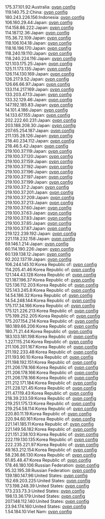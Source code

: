 175.37.101.92:Australia: [ovpn config](vpn/175_37_101_92.ovpn)  
119.140.75.2:China: [ovpn config](vpn/119_140_75_2.ovpn)  
180.243.226.156:Indonesia: [ovpn config](vpn/180_243_226_156.ovpn)  
106.160.29.44:Japan: [ovpn config](vpn/106_160_29_44.ovpn)  
114.158.86.222:Japan: [ovpn config](vpn/114_158_86_222.ovpn)  
114.187.12.36:Japan: [ovpn config](vpn/114_187_12_36.ovpn)  
115.36.72.109:Japan: [ovpn config](vpn/115_36_72_109.ovpn)  
118.106.104.18:Japan: [ovpn config](vpn/118_106_104_18.ovpn)  
118.16.196.170:Japan: [ovpn config](vpn/118_16_196_170.ovpn)  
118.240.19.110:Japan: [ovpn config](vpn/118_240_19_110.ovpn)  
118.240.224.116:Japan: [ovpn config](vpn/118_240_224_116.ovpn)  
121.103.175.25:Japan: [ovpn config](vpn/121_103_175_25.ovpn)  
125.11.173.135:Japan: [ovpn config](vpn/125_11_173_135.ovpn)  
126.114.130.169:Japan: [ovpn config](vpn/126_114_130_169.ovpn)  
126.217.9.52:Japan: [ovpn config](vpn/126_217_9_52.ovpn)  
126.66.66.97:Japan: [ovpn config](vpn/126_66_66_97.ovpn)  
133.114.217.169:Japan: [ovpn config](vpn/133_114_217_169.ovpn)  
133.203.47.13:Japan: [ovpn config](vpn/133_203_47_13.ovpn)  
133.32.129.46:Japan: [ovpn config](vpn/133_32_129_46.ovpn)  
147.192.185.83:Japan: [ovpn config](vpn/147_192_185_83.ovpn)  
14.101.4.186:Japan: [ovpn config](vpn/14_101_4_186.ovpn)  
14.133.67.155:Japan: [ovpn config](vpn/14_133_67_155.ovpn)  
202.222.60.231:Japan: [ovpn config](vpn/202_222_60_231.ovpn)  
203.188.208.30:Japan: [ovpn config](vpn/203_188_208_30.ovpn)  
207.65.254.187:Japan: [ovpn config](vpn/207_65_254_187.ovpn)  
211.135.28.126:Japan: [ovpn config](vpn/211_135_28_126.ovpn)  
218.40.234.112:Japan: [ovpn config](vpn/218_40_234_112.ovpn)  
218.46.5.42:Japan: [ovpn config](vpn/218_46_5_42.ovpn)  
219.100.37.119:Japan: [ovpn config](vpn/219_100_37_119.ovpn)  
219.100.37.120:Japan: [ovpn config](vpn/219_100_37_120.ovpn)  
219.100.37.159:Japan: [ovpn config](vpn/219_100_37_159.ovpn)  
219.100.37.192:Japan: [ovpn config](vpn/219_100_37_192.ovpn)  
219.100.37.196:Japan: [ovpn config](vpn/219_100_37_196.ovpn)  
219.100.37.197:Japan: [ovpn config](vpn/219_100_37_197.ovpn)  
219.100.37.199:Japan: [ovpn config](vpn/219_100_37_199.ovpn)  
219.100.37.2:Japan: [ovpn config](vpn/219_100_37_2.ovpn)  
219.100.37.201:Japan: [ovpn config](vpn/219_100_37_201.ovpn)  
219.100.37.209:Japan: [ovpn config](vpn/219_100_37_209.ovpn)  
219.100.37.213:Japan: [ovpn config](vpn/219_100_37_213.ovpn)  
219.100.37.60:Japan: [ovpn config](vpn/219_100_37_60.ovpn)  
219.100.37.63:Japan: [ovpn config](vpn/219_100_37_63.ovpn)  
219.100.37.83:Japan: [ovpn config](vpn/219_100_37_83.ovpn)  
219.100.37.85:Japan: [ovpn config](vpn/219_100_37_85.ovpn)  
219.100.37.87:Japan: [ovpn config](vpn/219_100_37_87.ovpn)  
219.122.239.192:Japan: [ovpn config](vpn/219_122_239_192.ovpn)  
221.118.232.158:Japan: [ovpn config](vpn/221_118_232_158.ovpn)  
59.146.1.214:Japan: [ovpn config](vpn/59_146_1_214.ovpn)  
60.114.190.226:Japan: [ovpn config](vpn/60_114_190_226.ovpn)  
60.139.138.12:Japan: [ovpn config](vpn/60_139_138_12.ovpn)  
92.202.137.19:Japan: [ovpn config](vpn/92_202_137_19.ovpn)  
106.244.145.10:Korea Republic of: [ovpn config](vpn/106_244_145_10.ovpn)  
114.205.41.46:Korea Republic of: [ovpn config](vpn/114_205_41_46.ovpn)  
121.144.43.128:Korea Republic of: [ovpn config](vpn/121_144_43_128.ovpn)  
121.187.196.37:Korea Republic of: [ovpn config](vpn/121_187_196_37.ovpn)  
125.136.112.203:Korea Republic of: [ovpn config](vpn/125_136_112_203.ovpn)  
125.143.245.8:Korea Republic of: [ovpn config](vpn/125_143_245_8.ovpn)  
14.54.186.32:Korea Republic of: [ovpn config](vpn/14_54_186_32.ovpn)  
14.54.248.144:Korea Republic of: [ovpn config](vpn/14_54_248_144.ovpn)  
175.117.34.166:Korea Republic of: [ovpn config](vpn/175_117_34_166.ovpn)  
175.121.226.213:Korea Republic of: [ovpn config](vpn/175_121_226_213.ovpn)  
175.199.252.205:Korea Republic of: [ovpn config](vpn/175_199_252_205.ovpn)  
175.207.154.214:Korea Republic of: [ovpn config](vpn/175_207_154_214.ovpn)  
180.189.66.206:Korea Republic of: [ovpn config](vpn/180_189_66_206.ovpn)  
180.71.21.44:Korea Republic of: [ovpn config](vpn/180_71_21_44.ovpn)  
183.103.181.198:Korea Republic of: [ovpn config](vpn/183_103_181_198.ovpn)  
1.227.115.214:Korea Republic of: [ovpn config](vpn/1_227_115_214.ovpn)  
211.106.201.167:Korea Republic of: [ovpn config](vpn/211_106_201_167.ovpn)  
211.192.233.48:Korea Republic of: [ovpn config](vpn/211_192_233_48.ovpn)  
211.193.90.10:Korea Republic of: [ovpn config](vpn/211_193_90_10.ovpn)  
211.198.192.151:Korea Republic of: [ovpn config](vpn/211_198_192_151.ovpn)  
211.206.178.166:Korea Republic of: [ovpn config](vpn/211_206_178_166.ovpn)  
211.206.178.166:Korea Republic of: [ovpn config](vpn/211_206_178_166.ovpn)  
211.206.178.166:Korea Republic of: [ovpn config](vpn/211_206_178_166.ovpn)  
211.212.171.184:Korea Republic of: [ovpn config](vpn/211_212_171_184.ovpn)  
211.228.121.45:Korea Republic of: [ovpn config](vpn/211_228_121_45.ovpn)  
211.47.119.43:Korea Republic of: [ovpn config](vpn/211_47_119_43.ovpn)  
218.39.233.59:Korea Republic of: [ovpn config](vpn/218_39_233_59.ovpn)  
219.251.175.13:Korea Republic of: [ovpn config](vpn/219_251_175_13.ovpn)  
219.254.58.114:Korea Republic of: [ovpn config](vpn/219_254_58_114.ovpn)  
220.80.11.19:Korea Republic of: [ovpn config](vpn/220_80_11_19.ovpn)  
220.94.60.161:Korea Republic of: [ovpn config](vpn/220_94_60_161.ovpn)  
221.141.185.11:Korea Republic of: [ovpn config](vpn/221_141_185_11.ovpn)  
221.149.56.182:Korea Republic of: [ovpn config](vpn/221_149_56_182.ovpn)  
221.151.238.103:Korea Republic of: [ovpn config](vpn/221_151_238_103.ovpn)  
222.119.130.135:Korea Republic of: [ovpn config](vpn/222_119_130_135.ovpn)  
222.235.221.97:Korea Republic of: [ovpn config](vpn/222_235_221_97.ovpn)  
49.163.212.154:Korea Republic of: [ovpn config](vpn/49_163_212_154.ovpn)  
58.236.86.130:Korea Republic of: [ovpn config](vpn/58_236_86_130.ovpn)  
61.85.48.47:Korea Republic of: [ovpn config](vpn/61_85_48_47.ovpn)  
178.46.180.106:Russian Federation: [ovpn config](vpn/178_46_180_106.ovpn)  
95.32.195.38:Russian Federation: [ovpn config](vpn/95_32_195_38.ovpn)  
139.180.147.96:United States: [ovpn config](vpn/139_180_147_96.ovpn)  
152.69.203.225:United States: [ovpn config](vpn/152_69_203_225.ovpn)  
173.198.248.39:United States: [ovpn config](vpn/173_198_248_39.ovpn)  
173.233.73.3:United States: [ovpn config](vpn/173_233_73_3.ovpn)  
198.13.36.179:United States: [ovpn config](vpn/198_13_36_179.ovpn)  
207.148.112.140:United States: [ovpn config](vpn/207_148_112_140.ovpn)  
23.94.174.160:United States: [ovpn config](vpn/23_94_174_160.ovpn)  
1.54.184.10:Viet Nam: [ovpn config](vpn/1_54_184_10.ovpn)  
